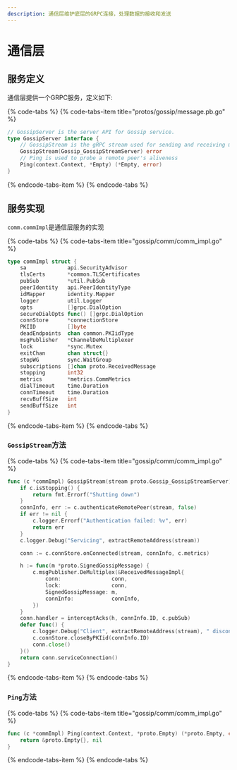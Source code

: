 ```yaml
---
description: 通信层维护底层的GRPC连接，处理数据的接收和发送
---
```


# 通信层

## 服务定义

通信层提供一个GRPC服务，定义如下:

{% code-tabs %}
{% code-tabs-item title="protos/gossip/message.pb.go" %}
```go
// GossipServer is the server API for Gossip service.
type GossipServer interface {
	// GossipStream is the gRPC stream used for sending and receiving messages
	GossipStream(Gossip_GossipStreamServer) error
	// Ping is used to probe a remote peer's aliveness
	Ping(context.Context, *Empty) (*Empty, error)
}
```
{% endcode-tabs-item %}
{% endcode-tabs %}

## 服务实现

`comm.commImpl`是通信层服务的实现

{% code-tabs %}
{% code-tabs-item title="gossip/comm/comm\_impl.go" %}
```go
type commImpl struct {
	sa             api.SecurityAdvisor
	tlsCerts       *common.TLSCertificates
	pubSub         *util.PubSub
	peerIdentity   api.PeerIdentityType
	idMapper       identity.Mapper
	logger         util.Logger
	opts           []grpc.DialOption
	secureDialOpts func() []grpc.DialOption
	connStore      *connectionStore
	PKIID          []byte
	deadEndpoints  chan common.PKIidType
	msgPublisher   *ChannelDeMultiplexer
	lock           *sync.Mutex
	exitChan       chan struct{}
	stopWG         sync.WaitGroup
	subscriptions  []chan proto.ReceivedMessage
	stopping       int32
	metrics        *metrics.CommMetrics
	dialTimeout    time.Duration
	connTimeout    time.Duration
	recvBuffSize   int
	sendBuffSize   int
}
```
{% endcode-tabs-item %}
{% endcode-tabs %}

### `GossipStream`方法

{% code-tabs %}
{% code-tabs-item title="gossip/comm/comm\_impl.go" %}
```go
func (c *commImpl) GossipStream(stream proto.Gossip_GossipStreamServer) error {
	if c.isStopping() {
		return fmt.Errorf("Shutting down")
	}
	connInfo, err := c.authenticateRemotePeer(stream, false)
	if err != nil {
		c.logger.Errorf("Authentication failed: %v", err)
		return err
	}
	c.logger.Debug("Servicing", extractRemoteAddress(stream))

	conn := c.connStore.onConnected(stream, connInfo, c.metrics)

	h := func(m *proto.SignedGossipMessage) {
		c.msgPublisher.DeMultiplex(&ReceivedMessageImpl{
			conn:                conn,
			lock:                conn,
			SignedGossipMessage: m,
			connInfo:            connInfo,
		})
	}
	conn.handler = interceptAcks(h, connInfo.ID, c.pubSub)
	defer func() {
		c.logger.Debug("Client", extractRemoteAddress(stream), " disconnected")
		c.connStore.closeByPKIid(connInfo.ID)
		conn.close()
	}()
	return conn.serviceConnection()
}
```
{% endcode-tabs-item %}
{% endcode-tabs %}

### `Ping`方法

{% code-tabs %}
{% code-tabs-item title="gossip/comm/comm\_impl.go" %}
```go
func (c *commImpl) Ping(context.Context, *proto.Empty) (*proto.Empty, error) {
	return &proto.Empty{}, nil
}
```
{% endcode-tabs-item %}
{% endcode-tabs %}




